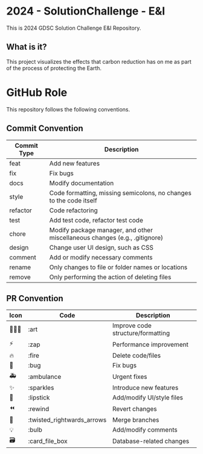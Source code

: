 # 2024 - SolutionChallenge - E&I
This is 2024 GDSC Solution Challenge E&I Repository.

## What is it?
This project visualizes the effects that carbon reduction has on me as part of the process of protecting the Earth.

# GitHub Role
This repository follows the following conventions.

## Commit Convention
| Commit Type | Description |
| --- | --- |
| feat | Add new features |
| fix | Fix bugs |
| docs | Modify documentation |
| style | Code formatting, missing semicolons, no changes to the code itself |
| refactor | Code refactoring |
| test | Add test code, refactor test code |
| chore | Modify package manager, and other miscellaneous changes (e.g., .gitignore) |
| design | Change user UI design, such as CSS |
| comment | Add or modify necessary comments |
| rename | Only changes to file or folder names or locations |
| remove | Only performing the action of deleting files |

## PR Convention
| Icon | Code | Description |
| --- | --- | --- |
| 🧑🏻‍🎨 | :art | Improve code structure/formatting |
| ⚡️ | :zap | Performance improvement |
| 🔥 | :fire | Delete code/files |
| 🐛 | :bug | Fix bugs |
| 🚑 | :ambulance | Urgent fixes |
| ✨ | :sparkles | Introduce new features |
| 💄 | :lipstick | Add/modify UI/style files |
| ⏪ | :rewind | Revert changes |
| 🔀 | :twisted_rightwards_arrows | Merge branches |
| 💡 | :bulb | Add/modify comments |
| 🗃 | :card_file_box | Database-related changes |